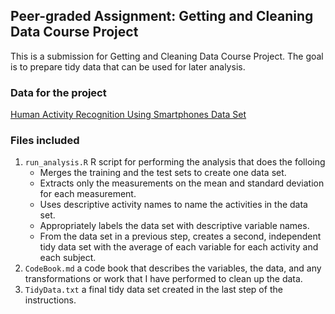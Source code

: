 ## Peer-graded Assignment: Getting and Cleaning Data Course Project
This is a submission for Getting and Cleaning Data Course Project. The goal is to prepare tidy data that can be used for later analysis.

### Data for the project
[Human Activity Recognition Using Smartphones Data Set](http://archive.ics.uci.edu/ml/datasets/Human+Activity+Recognition+Using+Smartphones)

### Files included
1. `run_analysis.R` R script for performing the analysis that does the folloing
     * Merges the training and the test sets to create one data set.
     * Extracts only the measurements on the mean and standard deviation for each measurement.
     * Uses descriptive activity names to name the activities in the data set.
     * Appropriately labels the data set with descriptive variable names.
     * From the data set in a previous step, creates a second, independent tidy data set with the average of each variable for each activity and each subject.
2. `CodeBook.md` a code book that describes the variables, the data, and any transformations or work that I have performed to clean up the data.
3. `TidyData.txt` a final tidy data set created in the last step of the instructions.
